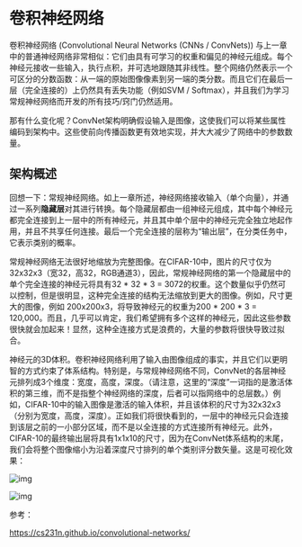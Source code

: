 # 卷积神经网络

卷积神经网络 (Convolutional Neural Networks (CNNs / ConvNets)) 与上一章中的普通神经网络非常相似：它们由具有可学习的权重和偏见的神经元组成。每个神经元接收一些输入，执行点积，并可选地跟随其非线性。整个网络仍然表示一个可区分的分数函数：从一端的原始图像像素到另一端的类分数。而且它们在最后一层（完全连接的）上仍然具有丢失功能（例如SVM / Softmax），并且我们为学习常规神经网络而开发的所有技巧/窍门仍然适用。

那有什么变化呢？ConvNet架构明确假设输入是图像，这使我们可以将某些属性编码到架构中。这些使前向传播函数更有效地实现，并大大减少了网络中的参数数量。

## 架构概述

回想一下：常规神经网络。如上一章所述，神经网络接收输入（单个向量），并通过一系列**隐藏层**对其进行转换。每个隐藏层都由一组神经元组成，其中每个神经元都完全连接到上一层中的所有神经元，并且其中单个层中的神经元完全独立地起作用，并且不共享任何连接。最后一个完全连接的层称为“输出层”，在分类任务中，它表示类别的概率。

常规神经网络无法很好地缩放为完整图像。在CIFAR-10中，图片的尺寸仅为 32x32x3（宽32，高32，RGB通道3），因此，常规神经网络的第一个隐藏层中的单个完全连接的神经元将具有32 * 32 * 3 = 3072的权重。这个数量似乎仍然可以控制，但是很明显，这种完全连接的结构无法缩放到更大的图像。例如，尺寸更大的图像，例如 200x200x3，将导致神经元的权重为200 * 200 * 3 = 120,000。而且，几乎可以肯定，我们希望拥有多个这样的神经元，因此这些参数很快就会加起来！显然，这种全连接方式是浪费的，大量的参数将很快导致过拟合。



神经元的3D体积。卷积神经网络利用了输入由图像组成的事实，并且它们以更明智的方式约束了体系结构。特别是，与常规神经网络不同，ConvNet的各层神经元排列成3个维度：宽度，高度，深度。（请注意，这里的“深度”一词指的是激活体积的第三维，而不是指整个神经网络的深度，后者可以指网络中的总层数。）例如，CIFAR-10中的输入图像是激活的输入体积，并且该体积的尺寸为32x32x3（分别为宽度，高度，深度）。正如我们将很快看到的，一层中的神经元只会连接到该层之前的一小部分区域，而不是以全连接的方式连接所有神经元。此外，CIFAR-10的最终输出层将具有1x1x10的尺寸，因为在ConvNet体系结构的末尾，我们会将整个图像缩小为沿着深度尺寸排列的单个类别评分数矢量。这是可视化效果：

![img](https://cs231n.github.io/assets/nn1/neural_net2.jpeg)

![img](https://cs231n.github.io/assets/cnn/cnn.jpeg)



参考：

https://cs231n.github.io/convolutional-networks/